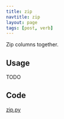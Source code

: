 ```yaml
---
title: zip
navtitle: zip
layout: page
tags: [post, verb]
---
```

Zip columns together.

## Usage
TODO

## Code
[zip.py](https://dev.azure.com/msresearch/Resilience/_git/ire-indexing?path=/python/graphrag/graphrag/indexing/verbs/zip.py)